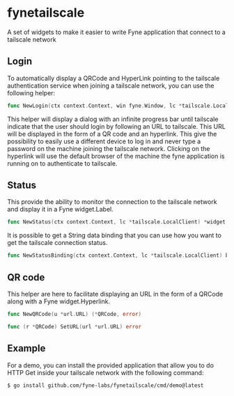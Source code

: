 # fynetailscale

A set of widgets to make it easier to write Fyne application that connect to a tailscale network

## Login

To automatically display a QRCode and HyperLink pointing to the tailscale authentication service when joining a tailscale network, you can use the following helper:

```go
func NewLogin(ctx context.Context, win fyne.Window, lc *tailscale.LocalClient, done func(succeeded bool)) io.Closer
```

This helper will display a dialog with an infinite progress bar until tailscale indicate that the user should login by following an URL to tailscale. This URL will be displayed in the form of a QR code and an hyperlink. This give the possibility to easily use a different device to log in and never type a password on the machine joining the tailscale network. Clicking on the hyperlink will use the default browser of the machine the fyne application is running on to authenticate to tailscale.

## Status

This provide the ability to monitor the connection to the tailscale network and display it in a Fyne widget.Label.

```go
func NewStatus(ctx context.Context, lc *tailscale.LocalClient) *widget.Label
```

It is possible to get a String data binding that you can use how you want to get the tailscale connection status.

```go
func NewStatusBinding(ctx context.Context, lc *tailscale.LocalClient) binding.String
```

## QR code

This helper are here to facilitate displaying an URL in the form of a QRCode along with a Fyne widget.Hyperlink.

```go
func NewQRCode(u *url.URL) (*QRCode, error)

func (r *QRCode) SetURL(url *url.URL) error
```

## Example

For a demo, you can install the provided application that allow you to do HTTP Get inside your tailscale network with the following command:
```
$ go install github.com/fyne-labs/fynetailscale/cmd/demo@latest
```
